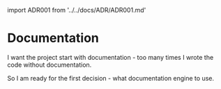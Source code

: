 import ADR001 from '../../docs/ADR/ADR001.md'

# Documentation 

I want the project start with documentation - too many times I wrote the code without documentation.

So I am ready for the first decision - what documentation engine to use.
<!--truncate-->
<ADR001 />
